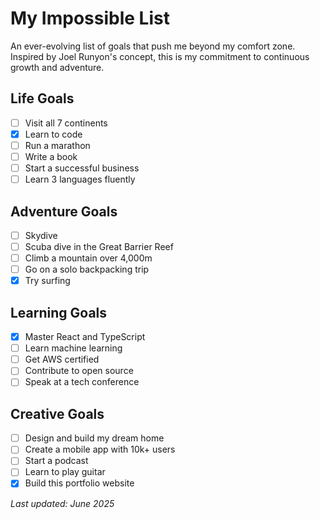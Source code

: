 
# My Impossible List

An ever-evolving list of goals that push me beyond my comfort zone. Inspired by Joel Runyon's concept, this is my commitment to continuous growth and adventure.

## Life Goals
- [ ] Visit all 7 continents
- [x] Learn to code
- [ ] Run a marathon
- [ ] Write a book
- [ ] Start a successful business
- [ ] Learn 3 languages fluently

## Adventure Goals
- [ ] Skydive
- [ ] Scuba dive in the Great Barrier Reef
- [ ] Climb a mountain over 4,000m
- [ ] Go on a solo backpacking trip
- [x] Try surfing

## Learning Goals
- [x] Master React and TypeScript
- [ ] Learn machine learning
- [ ] Get AWS certified
- [ ] Contribute to open source
- [ ] Speak at a tech conference

## Creative Goals
- [ ] Design and build my dream home
- [ ] Create a mobile app with 10k+ users
- [ ] Start a podcast
- [ ] Learn to play guitar
- [x] Build this portfolio website

*Last updated: June 2025*
